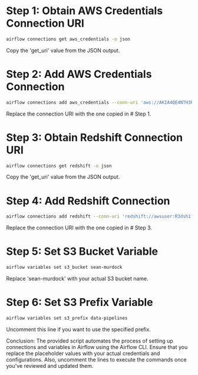 # Step 1: Obtain AWS Credentials Connection URI
```bash
airflow connections get aws_credentials -o json
```
Copy the 'get_uri' value from the JSON output.

# Step 2: Add AWS Credentials Connection
```bash
airflow connections add aws_credentials --conn-uri 'aws://AKIA4QE4NTH3R7EBEANN:s73eJIJRbnqRtll0%2FYKxyVYgrDWXfoRpJCDkcG2m@'
```
Replace the connection URI with the one copied in # Step 1.

# Step 3: Obtain Redshift Connection URI
```bash
airflow connections get redshift -o json
```
Copy the 'get_uri' value from the JSON output.

# Step 4: Add Redshift Connection
```bash
airflow connections add redshift --conn-uri 'redshift://awsuser:R3dsh1ft@default.859321506295.us-east-1.redshift-serverless.amazonaws.com:5439/dev'
```
Replace the connection URI with the one copied in # Step 3.

# Step 5: Set S3 Bucket Variable
```bash
airflow variables set s3_bucket sean-murdock
```
Replace 'sean-murdock' with your actual S3 bucket name.

# Step 6: Set S3 Prefix Variable
```bash
airflow variables set s3_prefix data-pipelines
```
Uncomment this line if you want to use the specified prefix.

Conclusion:
The provided script automates the process of setting up connections and variables in Airflow using the Airflow CLI. Ensure that you replace the placeholder values with your actual credentials and configurations. Also, uncomment the lines to execute the commands once you've reviewed and updated them.

